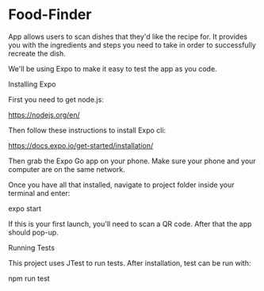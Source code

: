 # Food-Finder
App allows users to scan dishes that they'd like the recipe for. It provides you with the ingredients and steps you need to take in order to successfully recreate the dish.

We'll be using Expo to make it easy to test the app as you code.

Installing Expo

First you need to get node.js:

https://nodejs.org/en/

Then follow these instructions to install Expo cli:

https://docs.expo.io/get-started/installation/

Then grab the Expo Go app on your phone. Make sure your phone and your computer are on the same network.

Once you have all that installed, navigate to project folder inside your terminal and enter:

expo start

If this is your first launch, you'll need to scan a QR code. After that the app should pop-up.

Running Tests

This project uses JTest to run tests. After installation, test can be run with:

npm run test
